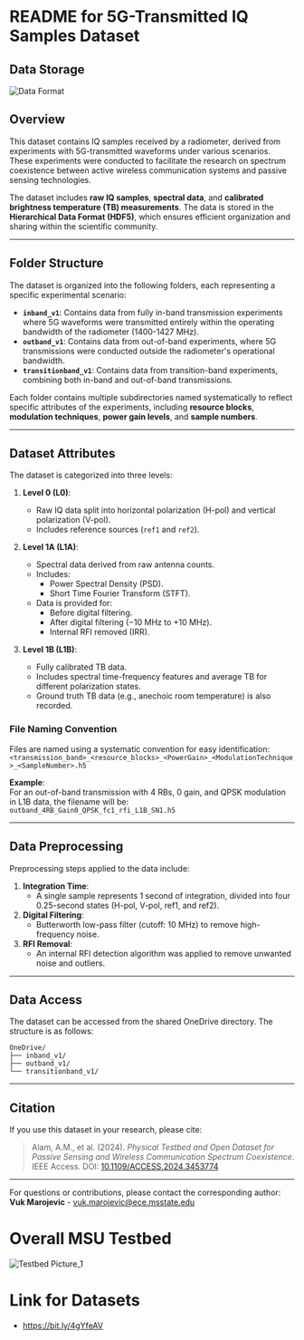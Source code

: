# README for 5G-Transmitted IQ Samples Dataset

## Data Storage
![Data Format](https://github.com/ahmed-manavi/Active_Passive_Spectrum_Coexistence_Testbed_Data/assets/95959590/ed6d8b6f-4fc2-4281-95be-976d9c28fca5)

## Overview
This dataset contains IQ samples received by a radiometer, derived from experiments with 5G-transmitted waveforms under various scenarios. These experiments were conducted to facilitate the research on spectrum coexistence between active wireless communication systems and passive sensing technologies.

The dataset includes **raw IQ samples**, **spectral data**, and **calibrated brightness temperature (TB) measurements**. The data is stored in the **Hierarchical Data Format (HDF5)**, which ensures efficient organization and sharing within the scientific community.

---

## Folder Structure
The dataset is organized into the following folders, each representing a specific experimental scenario:
- **`inband_v1`**: Contains data from fully in-band transmission experiments where 5G waveforms were transmitted entirely within the operating bandwidth of the radiometer (1400-1427 MHz).
- **`outband_v1`**: Contains data from out-of-band experiments, where 5G transmissions were conducted outside the radiometer's operational bandwidth.
- **`transitionband_v1`**: Contains data from transition-band experiments, combining both in-band and out-of-band transmissions.

Each folder contains multiple subdirectories named systematically to reflect specific attributes of the experiments, including **resource blocks**, **modulation techniques**, **power gain levels**, and **sample numbers**.

---

## Dataset Attributes
The dataset is categorized into three levels:

1. **Level 0 (L0)**:
   - Raw IQ data split into horizontal polarization (H-pol) and vertical polarization (V-pol).
   - Includes reference sources (`ref1` and `ref2`).

2. **Level 1A (L1A)**:
   - Spectral data derived from raw antenna counts.
   - Includes:
     - Power Spectral Density (PSD).
     - Short Time Fourier Transform (STFT).
   - Data is provided for:
     - Before digital filtering.
     - After digital filtering (−10 MHz to +10 MHz).
     - Internal RFI removed (IRR).

3. **Level 1B (L1B)**:
   - Fully calibrated TB data.
   - Includes spectral time-frequency features and average TB for different polarization states.
   - Ground truth TB data (e.g., anechoic room temperature) is also recorded.

### File Naming Convention
Files are named using a systematic convention for easy identification:
`<transmission_band>_<resource_blocks>_<PowerGain>_<ModulationTechnique>_<SampleNumber>.h5`

**Example**:  
For an out-of-band transmission with 4 RBs, 0 gain, and QPSK modulation in L1B data, the filename will be:  
`outband_4RB_Gain0_QPSK_fc1_rfi_L1B_SN1.h5`

---

## Data Preprocessing
Preprocessing steps applied to the data include:
1. **Integration Time**:
   - A single sample represents 1 second of integration, divided into four 0.25-second states (H-pol, V-pol, ref1, and ref2).
2. **Digital Filtering**:
   - Butterworth low-pass filter (cutoff: 10 MHz) to remove high-frequency noise.
3. **RFI Removal**:
   - An internal RFI detection algorithm was applied to remove unwanted noise and outliers.

---

## Data Access
The dataset can be accessed from the shared OneDrive directory. The structure is as follows:
```
OneDrive/
├── inband_v1/
├── outband_v1/
└── transitionband_v1/
```

---

## Citation
If you use this dataset in your research, please cite:
> Alam, A.M., et al. (2024). *Physical Testbed and Open Dataset for Passive Sensing and Wireless Communication Spectrum Coexistence*. IEEE Access. DOI: [10.1109/ACCESS.2024.3453774](https://doi.org/10.1109/ACCESS.2024.3453774)

---

For questions or contributions, please contact the corresponding author:  
**Vuk Marojevic** - [vuk.marojevic@ece.msstate.edu](mailto:vuk.marojevic@ece.msstate.edu)





# Overall MSU Testbed
![Testbed Picture_1](https://github.com/user-attachments/assets/e8d1aff5-4294-4f7d-9338-dbc9bba128a8)

# Link for Datasets 
- https://bit.ly/4gYfeAV
